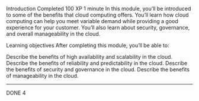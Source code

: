 Introduction
Completed
100 XP
1 minute
In this module, you’ll be introduced to some of the benefits that cloud computing offers. You’ll learn how cloud computing can help you meet variable demand while providing a good experience for your customer. You’ll also learn about security, governance, and overall manageability in the cloud.

Learning objectives
After completing this module, you’ll be able to:

Describe the benefits of high availability and scalability in the cloud.
Describe the benefits of reliability and predictability in the cloud.
Describe the benefits of security and governance in the cloud.
Describe the benefits of manageability in the cloud.

---
DONE 4